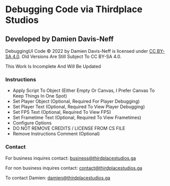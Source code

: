 # Debugging Code via Thirdplace Studios #

## Developed by Damien Davis-Neff ##

DebuggingUI Code © 2022 by Damien Davis-Neff is licensed under <a href="http://example.com/](https://creativecommons.org/licenses/by-sa/4.0/" target="_blank">CC BY-SA 4.0</a>. Old Versions Are Still Subject To CC BY-SA 4.0.



This Work Is Incomplete And Will Be Updated

### Instructions ###

  - Apply Script To Object (Either Empty Or Canvas, I Prefer Canvas To Keep Things In One Spot)
  - Set Player Object (Optional, Required For Player Debugging)
  - Set Player Text (Optional, Required To View Player Debugging)
  - Set FPS Text (Optional, Required To View FPS)
  - Set Frametime Text (Optional, Required To View Frametimes)
  - Configure Options
  - DO NOT REMOVE CREDITS / LICENSE FROM CS FILE
  - Remove Instructions Comment (Optional)

### Contact ###

For business inquires contact: business@thirdplacestudios.ga

For non business inquires contact: contact@thirdplacestudios.ga

To contact Damien: damien@thirdplacestudios.ga
